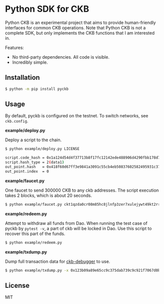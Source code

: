 # Python SDK for CKB

Python CKB is an experimental project that aims to provide human-friendly interfaces for common CKB operations. Note that Python CKB is not a complete SDK, but only implements the CKB functions that I am interested in.

Features:

- No third-party dependencies. All code is visible.
- Incredibly simple.

## Installation

```sh
$ python -m pip install pyckb
```

## Usage

By default, pyckb is configured on the testnet. To switch networks, see `ckb.config`.

**example/deploy.py**

Deploy a script to the chain.

```sh
$ python example/deploy.py LICENSE

script.code_hash = 0x1a124d54d4f37713b8f17fc12142ede488906d4290fbb178d7aad214977814ee
script.hash_type = 2(data1)
out_point.hash   = 0x418f60d67ff3e9841a3091c55cb4eb50837602582495931c372fff99f3107f38
out_point.index  = 0
```

**example/faucet.py**

One faucet to send 300000 CKB to any ckb addresses. The script execution takes 2 blocks, which is about 20 seconds.

```sh
$ python example/faucet.py ckt1qzda0cr08m85hc8jlnfp3zer7xulejywt49kt2rr0vthywaa50xwsqt4z78ng4yutl5u6xsv27ht6q08mhujf8s2r0n40
```

**example/redeem.py**

Attempt to withdraw all funds from Dao. When running the test case of pyckb by `pytest -v`, a part of ckb will be locked in Dao. Use this script to recover this part of the funds.

```sh
$ python example/redeem.py
```

**example/txdump.py**

Dump full transaction data for [ckb-debugger](https://github.com/nervosnetwork/ckb-standalone-debugger) to use.

```sh
$ python example/txdump.py -x 0x123b09a89e65cc9c375dab739c9c921f7067d0b205e563135bb5a1221f8948d9
```

## License

MIT

